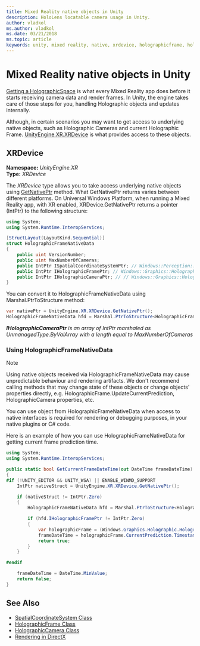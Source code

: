 ```yaml
---
title: Mixed Reality native objects in Unity
description: HoloLens locatable camera usage in Unity.
author: vladkol
ms.author: vladkol
ms.date: 03/21/2018
ms.topic: article
keywords: unity, mixed reality, native, xrdevice, holographicframe, holographiccamera
---
```




# Mixed Reality native objects in Unity

[Getting a HolographicSpace](getting-a-holographicspace.md) is what every Mixed Reality app does before it starts receiving camera data and render frames. In Unity, the engine takes care of those steps for you, handling Holographic objects and updates internally. 

Although, in certain scenarios you may want to get access to underlying native objects, such as Holographic Cameras and current Holographic Frame. [UnityEngine.XR.XRDevice](https://docs.unity3d.com/ScriptReference/XR.XRDevice.html) is what provides access to these objects.

## XRDevice 

**Namespace:** *UnityEngine.XR*<br>
**Type:** *XRDevice*

The *XRDevice* type allows you to take access underlying native objects using [GetNativePtr](https://docs.unity3d.com/ScriptReference/XR.XRDevice.GetNativePtr.html) method. What GetNativePtr returns varies between different platforms. On Universal Windows Platform, when running a Mixed Reality app, with XR enabled, XRDevice.GetNativePtr returns a pointer (IntPtr) to the following structure: 

```cs
using System;
using System.Runtime.InteropServices;

[StructLayout(LayoutKind.Sequential)]
struct HolographicFrameNativeData
{
    public uint VersionNumber;
    public uint MaxNumberOfCameras;
    public IntPtr ISpatialCoordinateSystemPtr; // Windows::Perception::Spatial::ISpatialCoordinateSystem
    public IntPtr IHolographicFramePtr; // Windows::Graphics::Holographic::IHolographicFrame 
    public IntPtr IHolographicCameraPtr; // // Windows::Graphics::Holographic::IHolographicCamera
}
```
You can convert it to HolographicFrameNativeData using Marshal.PtrToStructure method:
```cs
var nativePtr = UnityEngine.XR.XRDevice.GetNativePtr();
HolographicFrameNativeData hfd = Marshal.PtrToStructure<HolographicFrameNativeData>(nativePtr);
```
***IHolographicCameraPtr** is an array of IntPtr marshaled as UnmanagedType.ByValArray with a length equal to MaxNumberOfCameras* 


### Using HolographicFrameNativeData

> [!NOTE]
> Using native objects received via HolographicFrameNativeData may cause unpredictable behaviour and rendering artifacts. We don't recommend calling methods that may change state of these objects or change objects' properties directly, e.g. HolographicFrame.UpdateCurrentPrediction, HolographicCamera properties, etc. 

You can use object from HolographicFrameNativeData when access to native interfaces is required for rendering or debugging purposes, in your native plugins or C# code. 

Here is an example of how you can use HolographicFrameNativeData for 
getting current frame prediction time. 
```cs
using System;
using System.Runtime.InteropServices;

public static bool GetCurrentFrameDateTime(out DateTime frameDateTime)
{
#if (!UNITY_EDITOR && UNITY_WSA) || ENABLE_WINMD_SUPPORT
    IntPtr nativeStruct = UnityEngine.XR.XRDevice.GetNativePtr();

    if (nativeStruct != IntPtr.Zero)
    {
        HolographicFrameNativeData hfd = Marshal.PtrToStructure<HolographicFrameNativeData>(nativeStruct);

        if (hfd.IHolographicFramePtr != IntPtr.Zero)
        {
            var holographicFrame = (Windows.Graphics.Holographic.HolographicFrame)Marshal.GetObjectForIUnknown(hfd.IHolographicFramePtr);
            frameDateTime = holographicFrame.CurrentPrediction.Timestamp.TargetTime.DateTime;
            return true;
        }
    }

#endif

    frameDateTime = DateTime.MinValue;
    return false;
}

```

## See Also
* [SpatialCoordinateSystem Class](https://docs.microsoft.com/en-us/uwp/api/windows.perception.spatial.spatialcoordinatesystem)
* [HolographicFrame Class](https://docs.microsoft.com/en-us/uwp/api/windows.graphics.holographic.holographicframe)  
* [HolographicCamera Class](https://docs.microsoft.com/en-us/uwp/api/windows.graphics.holographic.holographiccamera) 
* [Rendering in DirectX](https://docs.microsoft.com/en-us/windows/mixed-reality/rendering-in-directx)  
